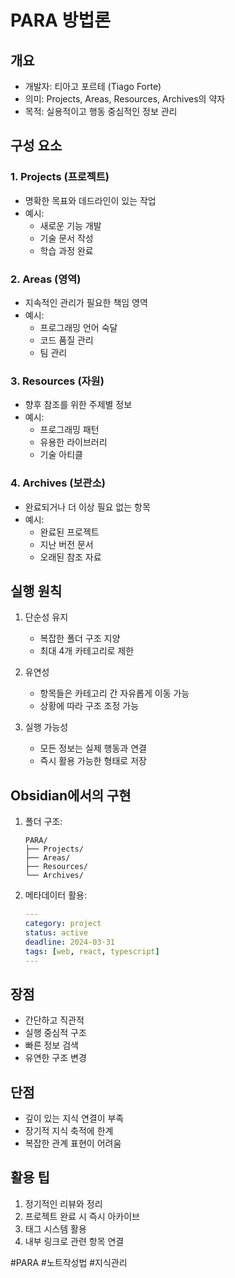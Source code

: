 # PARA 방법론

## 개요
- 개발자: 티아고 포르테 (Tiago Forte)
- 의미: Projects, Areas, Resources, Archives의 약자
- 목적: 실용적이고 행동 중심적인 정보 관리

## 구성 요소
### 1. Projects (프로젝트)
- 명확한 목표와 데드라인이 있는 작업
- 예시:
  - 새로운 기능 개발
  - 기술 문서 작성
  - 학습 과정 완료

### 2. Areas (영역)
- 지속적인 관리가 필요한 책임 영역
- 예시:
  - 프로그래밍 언어 숙달
  - 코드 품질 관리
  - 팀 관리

### 3. Resources (자원)
- 향후 참조를 위한 주제별 정보
- 예시:
  - 프로그래밍 패턴
  - 유용한 라이브러리
  - 기술 아티클

### 4. Archives (보관소)
- 완료되거나 더 이상 필요 없는 항목
- 예시:
  - 완료된 프로젝트
  - 지난 버전 문서
  - 오래된 참조 자료

## 실행 원칙
1. 단순성 유지
   - 복잡한 폴더 구조 지양
   - 최대 4개 카테고리로 제한

2. 유연성
   - 항목들은 카테고리 간 자유롭게 이동 가능
   - 상황에 따라 구조 조정 가능

3. 실행 가능성
   - 모든 정보는 실제 행동과 연결
   - 즉시 활용 가능한 형태로 저장

## Obsidian에서의 구현
1. 폴더 구조:
   ```
   PARA/
   ├── Projects/
   ├── Areas/
   ├── Resources/
   └── Archives/
   ```

2. 메타데이터 활용:
   ```yaml
   ---
   category: project
   status: active
   deadline: 2024-03-31
   tags: [web, react, typescript]
   ---
   ```

## 장점
- 간단하고 직관적
- 실행 중심적 구조
- 빠른 정보 검색
- 유연한 구조 변경

## 단점
- 깊이 있는 지식 연결이 부족
- 장기적 지식 축적에 한계
- 복잡한 관계 표현이 어려움

## 활용 팁
1. 정기적인 리뷰와 정리
2. 프로젝트 완료 시 즉시 아카이브
3. 태그 시스템 활용
4. 내부 링크로 관련 항목 연결

#PARA #노트작성법 #지식관리 